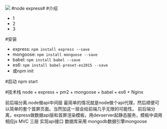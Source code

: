 ![](http://i.imgur.com/wB4Sp9L.png)
#node express#
#介绍
- 1
- 2
- 3

#安装
- express: `npm install express --save`
- mongoose: `npm install mongoose --save`
- babel: `npm install babel --save`
- es6: `npm install babel-preset-es2015 --save`
- 或npm init

#启动
	npm start

#技术栈
node + express + pm2 + mongoose + babel + es6 + Nginx

前后端分离.node做api中间层
最简单的情况就是node做个api代理，然后顺便可以简单的套个首屏页面。当然加这一层会给前端几乎无限的可能性。
前后端分离，express做数据api层和首屏渲染模板，用devserver起静态服务，模板中调用相应js
MVC 三层  实现api接口  数据库采用 mongodb数据引擎mongoose